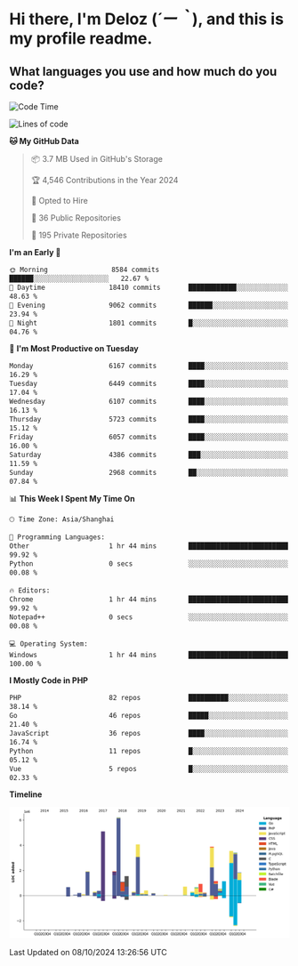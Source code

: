 # **Hi there, I'm Deloz (*´ー｀*), and this is my profile readme.**

## **What languages you use and how much do you code?**

<!--START_SECTION:waka-->
![Code Time](http://img.shields.io/badge/Code%20Time-4%2C768%20hrs%204%20mins-blue)

![Lines of code](https://img.shields.io/badge/From%20Hello%20World%20I%27ve%20Written-42.5%20million%20lines%20of%20code-blue)

**🐱 My GitHub Data** 

> 📦 3.7 MB Used in GitHub's Storage 
 > 
> 🏆 4,546 Contributions in the Year 2024
 > 
> 💼 Opted to Hire
 > 
> 📜 36 Public Repositories 
 > 
> 🔑 195 Private Repositories 
 > 
**I'm an Early 🐤** 

```text
🌞 Morning                8584 commits        ██████░░░░░░░░░░░░░░░░░░░   22.67 % 
🌆 Daytime                18410 commits       ████████████░░░░░░░░░░░░░   48.63 % 
🌃 Evening                9062 commits        ██████░░░░░░░░░░░░░░░░░░░   23.94 % 
🌙 Night                  1801 commits        █░░░░░░░░░░░░░░░░░░░░░░░░   04.76 % 
```
📅 **I'm Most Productive on Tuesday** 

```text
Monday                   6167 commits        ████░░░░░░░░░░░░░░░░░░░░░   16.29 % 
Tuesday                  6449 commits        ████░░░░░░░░░░░░░░░░░░░░░   17.04 % 
Wednesday                6107 commits        ████░░░░░░░░░░░░░░░░░░░░░   16.13 % 
Thursday                 5723 commits        ████░░░░░░░░░░░░░░░░░░░░░   15.12 % 
Friday                   6057 commits        ████░░░░░░░░░░░░░░░░░░░░░   16.00 % 
Saturday                 4386 commits        ███░░░░░░░░░░░░░░░░░░░░░░   11.59 % 
Sunday                   2968 commits        ██░░░░░░░░░░░░░░░░░░░░░░░   07.84 % 
```


📊 **This Week I Spent My Time On** 

```text
🕑︎ Time Zone: Asia/Shanghai

💬 Programming Languages: 
Other                    1 hr 44 mins        █████████████████████████   99.92 % 
Python                   0 secs              ░░░░░░░░░░░░░░░░░░░░░░░░░   00.08 % 

🔥 Editors: 
Chrome                   1 hr 44 mins        █████████████████████████   99.92 % 
Notepad++                0 secs              ░░░░░░░░░░░░░░░░░░░░░░░░░   00.08 % 

💻 Operating System: 
Windows                  1 hr 44 mins        █████████████████████████   100.00 % 
```

**I Mostly Code in PHP** 

```text
PHP                      82 repos            ██████████░░░░░░░░░░░░░░░   38.14 % 
Go                       46 repos            █████░░░░░░░░░░░░░░░░░░░░   21.40 % 
JavaScript               36 repos            ████░░░░░░░░░░░░░░░░░░░░░   16.74 % 
Python                   11 repos            █░░░░░░░░░░░░░░░░░░░░░░░░   05.12 % 
Vue                      5 repos             █░░░░░░░░░░░░░░░░░░░░░░░░   02.33 % 
```



**Timeline**

![Lines of Code chart](https://raw.githubusercontent.com/deloz/deloz/main/assets/bar_graph.png)


 Last Updated on 08/10/2024 13:26:56 UTC
<!--END_SECTION:waka-->
